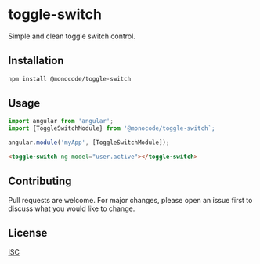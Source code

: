 # toggle-switch

Simple and clean toggle switch control.

## Installation

```bash
npm install @monocode/toggle-switch
```

## Usage
```javascript
import angular from 'angular';
import {ToggleSwitchModule} from '@monocode/toggle-switch`;

angular.module('myApp', [ToggleSwitchModule]);
```
```html
<toggle-switch ng-model="user.active"></toggle-switch>
```


## Contributing
Pull requests are welcome. For major changes, please open an issue first to discuss what you would like to change.

## License
[ISC](https://choosealicense.com/licenses/isc/)